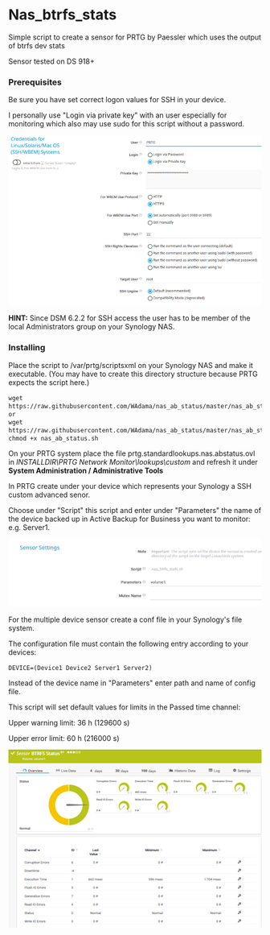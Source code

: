 # Nas_btrfs_stats
Simple script to create a sensor for PRTG by Paessler which uses the output of btrfs dev stats

Sensor tested on DS 918+

### Prerequisites

Be sure you have set correct logon values for SSH in your device.

I personally use "Login via private key" with an user especially for monitoring which also may use sudo for this script without a password.

![Screenshot1](https://github.com/WAdama/nas_btrfs_stats/blob/master/images/ssh_settings.png)

**HINT:** Since DSM 6.2.2 for SSH access the user has to be member of the local Administrators group on your Synology NAS.

### Installing

Place the script to /var/prtg/scriptsxml on your Synology NAS and make it executable. (You may have to create this directory structure because PRTG expects the script here.)

```
wget https://raw.githubusercontent.com/WAdama/nas_ab_status/master/nas_ab_status.sh
or
wget https://raw.githubusercontent.com/WAdama/nas_ab_status/master/nas_ab_status_m.sh
chmod +x nas_ab_status.sh
```

On your PRTG system place the file prtg.standardlookups.nas.abstatus.ovl in *INSTALLDIR\PRTG Network Monitor\lookups\custom* and refresh it under **System Administration / Administrative Tools**

In PRTG create under your device which represents your Synology a SSH custom advanced senor.

Choose under "Script" this script and enter under "Parameters" the name of the device backed up in Active Backup for Business you want to monitor: e.g. Server1.

![Screenshot1](https://github.com/WAdama/nas_btrfs_stats/blob/master/images/nas_btrfs_stats.png)

For the multiple device sensor create a conf file in your Synology's file system.

The configuration file must contain the following entry according to your devices:

```
DEVICE=(Device1 Device2 Server1 Server2)
```
Instead of the device name in "Parameters" enter path and name of config file.

This script will set default values for limits in the Passed time channel:

Upper warning limit: 36 h (129600 s)

Upper error limit: 60 h (216000 s)

![Screenshot1](https://github.com/WAdama/nas_btrfs_stats/blob/master/images/nas_btrfs_stats_sensor.png)
